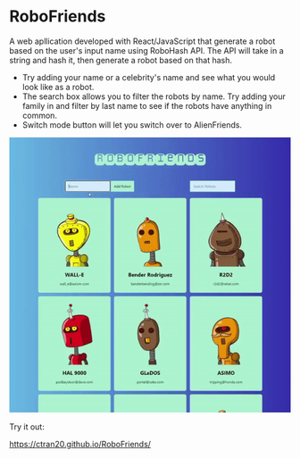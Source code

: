 # RoboFriends
A web apllication developed with React/JavaScript that generate a robot based on the user's input name using RoboHash API. The API will take in a string and hash it, then generate a robot based on that hash.

- Try adding your name or a celebrity's name and see what you would look like as a robot.
- The search box allows you to filter the robots by name. Try adding your family in and filter by last name to see if the robots have anything in common.
- Switch mode button will let you switch over to AlienFriends.

<img src="git-imgs/screen.gif" width="600" />


Try it out:

https://ctran20.github.io/RoboFriends/
